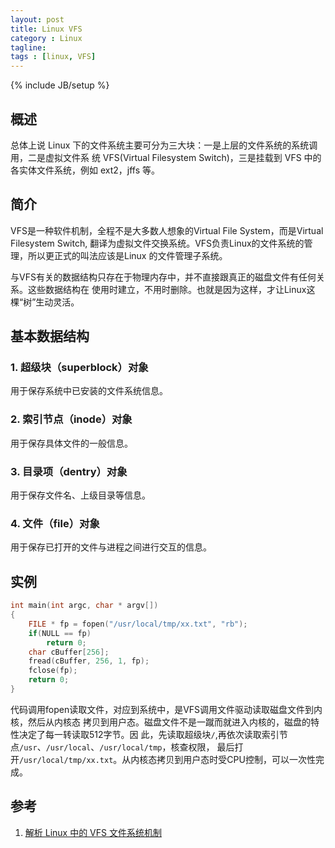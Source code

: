 ```yaml
---
layout: post
title: Linux VFS
category : Linux
tagline:
tags : [linux, VFS]
---
```

{% include JB/setup %}

## 概述

总体上说 Linux 下的文件系统主要可分为三大块：一是上层的文件系统的系统调用，二是虚拟文件系
统 VFS(Virtual Filesystem Switch)，三是挂载到 VFS 中的各实体文件系统，例如 ext2，jffs
等。

## 简介

VFS是一种软件机制，全程不是大多数人想象的Virtual File System，而是Virtual Filesystem
Switch, 翻译为虚拟文件交换系统。VFS负责Linux的文件系统的管理，所以更正式的叫法应该是Linux
的文件管理子系统。

与VFS有关的数据结构只存在于物理内存中，并不直接跟真正的磁盘文件有任何关系。这些数据结构在
使用时建立，不用时删除。也就是因为这样，才让Linux这棵“树”生动灵活。

## 基本数据结构

### 1. 超级块（superblock）对象

用于保存系统中已安装的文件系统信息。

### 2. 索引节点（inode）对象

用于保存具体文件的一般信息。

### 3. 目录项（dentry）对象

用于保存文件名、上级目录等信息。

### 4. 文件（file）对象

用于保存已打开的文件与进程之间进行交互的信息。

## 实例

```c
int main(int argc, char * argv[])
{
    FILE * fp = fopen("/usr/local/tmp/xx.txt", "rb");
    if(NULL == fp)
        return 0;
    char cBuffer[256];
    fread(cBuffer, 256, 1, fp);
    fclose(fp);
    return 0;
}
```

代码调用fopen读取文件，对应到系统中，是VFS调用文件驱动读取磁盘文件到内核，然后从内核态
拷贝到用户态。磁盘文件不是一蹴而就进入内核的，磁盘的特性决定了每一转读取512字节。因
此，先读取超级块`/`,再依次读取索引节点`/usr`、`/usr/local`、`/usr/local/tmp`，核查权限，
最后打开`/usr/local/tmp/xx.txt`。从内核态拷贝到用户态时受CPU控制，可以一次性完成。


## 参考

1. [解析 Linux 中的 VFS 文件系统机制](http://www.ibm.com/developerworks/cn/linux/l-vfs/)
